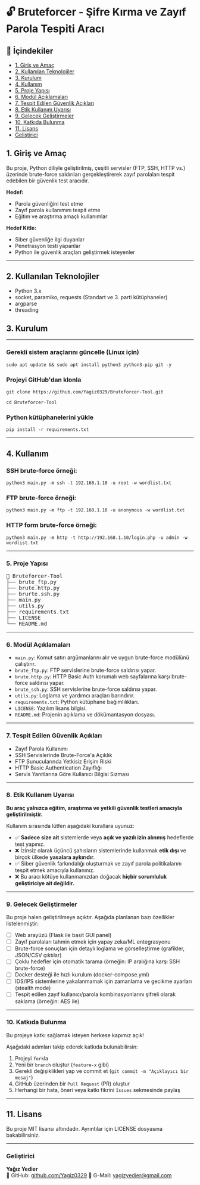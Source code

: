 # 🔓 Bruteforcer - Şifre Kırma ve Zayıf Parola Tespiti Aracı


## 📑 İçindekiler

- [1. Giriş ve Amaç](#1-giriş-ve-amaç)
- [2. Kullanılan Teknolojiler](#2-kullanılan-teknolojiler)
- [3. Kurulum](#3-kurulum)
- [4. Kullanım](#4-kullanım)
- [5. Proje Yapısı](#5-proje-yapısı)
- [6. Modül Açıklamaları](#6-modül-açıklamaları)
- [7. Tespit Edilen Güvenlik Açıkları](#7-tespit-edilen-güvenlik-açıkları)
- [8. Etik Kullanım Uyarısı](#8-etik-kullanım-uyarısı)
- [9. Gelecek Geliştirmeler](#9-gelecek-geliştirmeler)
- [10. Katkıda Bulunma](#10-katkıda-bulunma)
- [11. Lisans](#11-lisans)
- [Geliştirici](#geliştirici)
  
## 1. Giriş ve Amaç

Bu proje, Python diliyle geliştirilmiş, çeşitli servisler (FTP, SSH, HTTP vs.) üzerinde brute-force saldırıları gerçekleştirerek zayıf parolaları tespit edebilen bir güvenlik test aracıdır.

**Hedef:**
- Parola güvenliğini test etme
- Zayıf parola kullanımını tespit etme
- Eğitim ve araştırma amaçlı kullanımlar

**Hedef Kitle:**

- Siber güvenliğe ilgi duyanlar
- Penetrasyon testi yapanlar
- Python ile güvenlik araçları geliştirmek isteyenler

________________________________________________________

## 2. Kullanılan Teknolojiler

- Python 3.x
- socket, paramiko, requests (Standart ve 3. parti kütüphaneler)
- argparse
- threading

## 3. Kurulum

________________________________________________________

### Gerekli sistem araçlarını güncelle (Linux için)

```
sudo apt update && sudo apt install python3 python3-pip git -y

```
### Projeyi GitHub'dan klonla
```
git clone https://github.com/Yagiz0329/Bruteforcer-Tool.git

cd Bruteforcer-Tool

```
### Python kütüphanelerini yükle
```
pip install -r requirements.txt
```
________________________________________________________

## 4. Kullanım

### SSH brute-force örneği:
```
python3 main.py -m ssh -t 192.168.1.10 -u root -w wordlist.txt
```
### FTP brute-force örneği:
```
python3 main.py -m ftp -t 192.168.1.10 -u anonymous -w wordlist.txt
```
### HTTP form brute-force örneği:
```
python3 main.py -m http -t http://192.168.1.10/login.php -u admin -w wordlist.txt
```
________________________________________________________

### 5. Proje Yapısı

<pre>
📁 Bruteforcer-Tool
├── brute_ftp.py
├── brute.http.py
├── brurte.ssh.py
├── main.py
├── utils.py
├── requirements.txt
├── LICENSE
└── README.md
</pre>

________________________________________________________


### 6. Modül Açıklamaları

- `main.py`: Komut satırı argümanlarını alır ve uygun brute-force modülünü çalıştırır.
- `brute_ftp.py`: FTP servislerine brute-force saldırısı yapar.
- `brute.http.py`: HTTP Basic Auth korumalı web sayfalarına karşı brute-force saldırısı yapar.
- `brute_ssh.py`: SSH servislerine brute-force saldırısı yapar.
- `utils.py`: Loglama ve yardımcı araçları barındırır.
- `requirements.txt`: Python kütüphane bağımlılıkları.
- `LICENSE`: Yazılım lisans bilgisi.
- `README.md`: Projenin açıklama ve dökümantasyon dosyası.

________________________________________________________

### 7. Tespit Edilen Güvenlik Açıkları

- Zayıf Parola Kullanımı
- SSH Servislerinde Brute-Force'a Açıklık
- FTP Sunucularında Yetkisiz Erişim Riski
- HTTP Basic Authentication Zayıflığı
- Servis Yanıtlarına Göre Kullanıcı Bilgisi Sızması

________________________________________________________

### 8. Etik Kullanım Uyarısı

**Bu araç yalnızca eğitim, araştırma ve yetkili güvenlik testleri amacıyla geliştirilmiştir.**

Kullanım sırasında lütfen aşağıdaki kurallara uyunuz:

- ✅ **Sadece size ait** sistemlerde veya **açık ve yazılı izin alınmış** hedeflerde test yapınız.  
- ❌ İzinsiz olarak üçüncü şahısların sistemlerinde kullanmak **etik dışı** ve birçok ülkede **yasalara aykırıdır**.
- ✅ Siber güvenlik farkındalığı oluşturmak ve zayıf parola politikalarını tespit etmek amacıyla kullanınız.
- ❌ Bu aracı kötüye kullanmanızdan doğacak **hiçbir sorumluluk geliştiriciye ait değildir.**

________________________________________________________

### 9. Gelecek Geliştirmeler

Bu proje halen geliştirilmeye açıktır. Aşağıda planlanan bazı özellikler listelenmiştir:

- [ ]  Web arayüzü (Flask ile basit GUI panel)
- [ ]  Zayıf parolaları tahmin etmek için yapay zeka/ML entegrasyonu
- [ ]  Brute-force sonuçları için detaylı loglama ve görselleştirme (grafikler, JSON/CSV çıktılar)
- [ ]  Çoklu hedefler için otomatik tarama (örneğin: IP aralığına karşı SSH brute-force)
- [ ]  Docker desteği ile hızlı kurulum (docker-compose.yml)
- [ ]  IDS/IPS sistemlerine yakalanmamak için zamanlama ve gecikme ayarları (stealth mode)
- [ ]  Tespit edilen zayıf kullanıcı/parola kombinasyonlarını şifreli olarak saklama (örneğin: AES ile)

________________________________________________________

### 10. Katkıda Bulunma

Bu projeye katkı sağlamak isteyen herkese kapımız açık! 

Aşağıdaki adımları takip ederek katkıda bulunabilirsin:

1.  Projeyi `fork`la  
2.  Yeni bir `branch` oluştur (`feature-x` gibi)
3.  Gerekli değişiklikleri yap ve commit et (`git commit -m "Açıklayıcı bir mesaj"`)
4.  GitHub üzerinden bir `Pull Request` (PR) oluştur
5.  Herhangi bir hata, öneri veya katkı fikrini `Issues` sekmesinde paylaş

________________________________________________________

## 11. Lisans
Bu proje MIT lisansı altındadır. Ayrıntılar için LICENSE dosyasına bakabilirsiniz.

---

### Geliştirici

**Yağız Yedier**  
🔗 GitHub: [github.com/Yagiz0329](https://github.com/Yagiz0329)
🔗 G-Mail: yagizyedier@gmail.com






